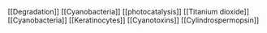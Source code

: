 [[Degradation]]
[[Cyanobacteria]]
[[photocatalysis]]
[[Titanium dioxide]]
[[Cyanobacteria]]
[[Keratinocytes]]
[[Cyanotoxins]]
[[Cylindrospermopsin]]
